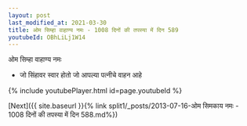 ```yaml
---
layout: post
last_modified_at: 2021-03-30
title: ओम सिम्हा वाहाण्य नमः - 1008 दिनों की तपस्या में दिन 589
youtubeId: OBhLiLj1W14
---
```

 
 
 ओम सिम्हा वाहाण्य नमः  
 
 -  जो सिंहावर स्वार होतो जो आपल्या पत्नीचे वाहन आहे 
 
  
 
  
 
 
 
 
 
 


{% include youtubePlayer.html id=page.youtubeId %}
 
[Next]({{ site.baseurl }}{% link  split1/_posts/2013-07-16-ओम सिमकाय नमः - 1008 दिनों की तपस्या में दिन 588.md%})
 
